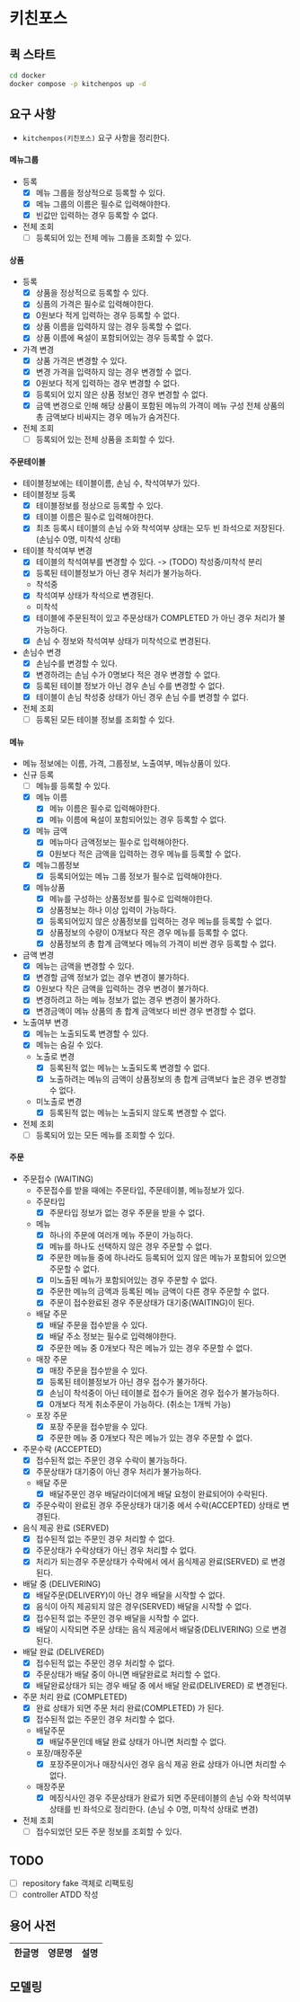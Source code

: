 # 키친포스

## 퀵 스타트

```sh
cd docker
docker compose -p kitchenpos up -d
```

## 요구 사항

- ```kitchenpos(키친포스)``` 요구 사항을 정리한다.

#### 메뉴그룹

- 등록
    - [X] 메뉴 그룹을 정상적으로 등록할 수 있다.
    - [X] 메뉴 그룹의 이름은 필수로 입력해야한다.
    - [X] 빈값만 입력하는 경우 등록할 수 없다.
- 전체 조회
    - [ ] 등록되어 있는 전체 메뉴 그룹을 조회할 수 있다.

#### 상품

- 등록
    - [X] 상품을 정상적으로 등록할 수 있다.
    - [X] 싱픔의 가격은 필수로 입력해야한다.
    - [X] 0원보다 적게 입력하는 경우 등록할 수 없다.
    - [X] 상품 이름을 입력하지 않는 경우 등록할 수 없다.
    - [X] 상품 이름에 욕설이 포함되어있는 경우 등록할 수 없다.
- 가격 변경
    - [X] 상품 가격은 변경할 수 있다.
    - [X] 변경 가격을 입력하지 않는 경우 변경할 수 없다.
    - [X] 0원보다 적게 입력하는 경우 변경할 수 없다.
    - [X] 등록되어 있지 않은 상품 정보인 경우 변경할 수 없다.
    - [X] 금액 변경으로 인해 해당 상품이 포함된 메뉴의 가격이 메뉴 구성 전체 상품의 총 금액보다 비싸지는 경우 메뉴가 숨겨진다.
- 전체 조회
    - [ ] 등록되어 있는 전체 상품을 조회할 수 있다.

#### 주문테이블

- 테이블정보에는 테이블이름, 손님 수, 착석여부가 있다.
- 테이블정보 등록
    - [X] 테이블정보를 정상으로 등록할 수 있다.
    - [X] 테이블 이름은 필수로 입력해야한다.
    - [X] 최초 등록시 테이블의 손님 수와 착석여부 상태는 모두 빈 좌석으로 저장된다. (손님수 0명, 미착석 상태)
- 테이블 착석여부 변경
    - [X] 테이블의 착석여부를 변경할 수 있다. -> (TODO) 착성중/미착석 분리
    - [X] 등록된 테이블정보가 아닌 경우 처리가 불가능하다.
    - 착석중
    - [X] 착석여부 상태가 착석으로 변경된다.
    - 미착석
    - [X] 테이블에 주문된적이 있고 주문상태가 COMPLETED 가 아닌 경우 처리가 불가능하다.
    - [X] 손님 수 정보와 착석여부 상태가 미착석으로 변경된다.
- 손님수 변경
    - [X] 손님수를 변경할 수 있다.
    - [X] 변경하려는 손님 수가 0명보다 적은 경우 변경할 수 없다.
    - [X] 등록된 테이블 정보가 아닌 경우 손님 수를 변경할 수 없다.
    - [X] 테이블이 손님 착성중 상태가 아닌 경우 손님 수를 변경할 수 없다.
- 전체 조회
    - [ ] 등록된 모든 테이블 정보를 조회할 수 있다.

#### 메뉴

- 메뉴 정보에는 이름, 가격, 그룹정보, 노출여부, 메뉴상품이 있다.
- 신규 등록
    - [ ] 메뉴를 등록할 수 있다.
    - [X] 메뉴 이름
        - [X] 메뉴 이름은 필수로 입력해야한다.
        - [X] 메뉴 이름에 욕설이 포함되어있는 경우 등록할 수 없다.
    - [X] 메뉴 금액
        - [X] 메뉴마다 금액정보는 필수로 입력해야한다.
        - [X] 0원보다 적은 금액을 입력하는 경우 메뉴를 등록할 수 없다.
    - [X] 메뉴그룹정보
        - [X] 등록되어있는 메뉴 그룹 정보가 필수로 입력해야한다.
    - [X] 메뉴상품
        - [X] 메뉴를 구성하는 상품정보를 필수로 입력해야한다.
        - [X] 상품정보는 하나 이상 입력이 가능하다.
        - [X] 등록되어있지 않은 상품정보를 입력하는 경우 메뉴를 등록할 수 없다.
        - [X] 상품정보의 수량이 0개보다 작은 경우 메뉴를 등록할 수 없다.
        - [X] 상품정보의 총 합계 금액보다 메뉴의 가격이 비싼 경우 등록할 수 없다.
- 금액 변경
    - [X] 메뉴는 금액을 변경할 수 있다.
    - [X] 변경할 금액 정보가 없는 경우 변경이 불가하다.
    - [X] 0원보다 작은 금액을 입력하는 경우 변경이 불가하다.
    - [X] 변경하려고 하는 메뉴 정보가 없는 경우 변경이 불가하다.
    - [X] 변경금액이 메뉴 상품의 총 합계 금액보다 비싼 경우 변경할 수 없다.
- 노출여부 변경
    - [X] 메뉴는 노출되도록 변경할 수 있다.
    - [X] 메뉴는 숨길 수 있다.
    - 노출로 변경
        - [X] 등록된적 없는 메뉴는 노출되도록 변경할 수 없다.
        - [X] 노출하려는 메뉴의 금액이 상품정보의 총 합계 금액보다 높은 경우 변경할 수 없다.
    - 미노출로 변경
        - [X] 등록된적 없는 메뉴는 노출되지 않도록 변경할 수 없다.
- 전체 조회
    - [ ] 등록되어 있는 모든 메뉴를 조회할 수 있다.

#### 주문

- 주문접수 (WAITING)
    - 주문접수를 받을 때에는 주문타입, 주문테이블, 메뉴정보가 있다.
    - 주문타입
        - [X] 주문타입 정보가 없는 경우 주문을 받을 수 없다.
    - 메뉴
        - [X] 하나의 주문에 여러개 메뉴 주문이 가능하다.
        - [X] 메뉴를 하나도 선택하지 않은 경우 주문할 수 없다.
        - [X] 주문한 메뉴들 중에 하나라도 등록되어 있지 않은 메뉴가 포함되어 있으면 주문할 수 없다.
        - [X] 미노출된 메뉴가 포함되어있는 경우 주문할 수 없다.
        - [X] 주문한 메뉴의 금액과 등록된 메뉴 금액이 다른 경우 주문할 수 없다.
        - [X] 주문이 접수완료된 경우 주문상태가 대기중(WAITING)이 된다.

    - 배달 주문
        - [X] 배달 주문을 접수받을 수 있다.
        - [X] 배달 주소 정보는 필수로 입력해야한다.
        - [X] 주문한 메뉴 중 0개보다 작은 메뉴가 있는 경우 주문할 수 없다.

    - 매장 주문
        - [X] 매장 주문을 접수받을 수 있다.
        - [X] 등록된 테이블정보가 아닌 경우 접수가 불가하다.
        - [X] 손님이 착석중이 아닌 테이블로 접수가 들어온 경우 접수가 불가능하다.
        - [X] 0개보다 적게 취소주문이 가능하다. (취소는 1개씩 가능)

    - 포장 주문
        - [X] 포장 주문을 접수받을 수 있다.
        - [X] 주문한 메뉴 중 0개보다 작은 메뉴가 있는 경우 주문할 수 없다.

- 주문수락 (ACCEPTED)
    - [X] 접수된적 없는 주문인 경우 수락이 불가능하다.
    - [X] 주문상태가 대기중이 아닌 경우 처리가 불가능하다.
    - 배달 주문
        - [X] 배달주문인 경우 배달라이더에게 배달 요청이 완료되어야 수락된다.
    - [X] 주문수락이 완료된 경우 주문상태가 대기중 에서 수락(ACCEPTED) 상태로 변경된다.
- 음식 제공 완료 (SERVED)
    - [X] 접수된적 없는 주문인 경우 처리할 수 없다.
    - [X] 주문상태가 수락상태가 아닌 경우 처리할 수 없다.
    - [X] 처리가 되는경우 주문상태가 수락에서 에서 음식제공 완료(SERVED) 로 변경된다.
- 배달 중 (DELIVERING)
    - [X] 배달주문(DELIVERY)이 아닌 경우 배달을 시작할 수 없다.
    - [X] 음식이 아직 제공되지 않은 경우(SERVED) 배달을 시작할 수 없다.
    - [X] 접수된적 없는 주문인 경우 배달을 시작할 수 없다.
    - [X] 배달이 시작되면 주문 상태는 음식 제공에서 배달중(DELIVERING) 으로 변경된다.
- 배달 완료 (DELIVERED)
    - [X] 접수된적 없는 주문인 경우 처리할 수 없다.
    - [X] 주문상태가 배달 중이 아니면 배달완료로 처리할 수 없다.
    - [X] 배달완료상태가 되는 경우 배달 중 에서 배달 완료(DELIVERED) 로 변경된다.
- 주문 처리 완료 (COMPLETED)
    - [X] 완료 상태가 되면 주문 처리 완료(COMPLETED) 가 된다.
    - [X] 접수된적 없는 주문인 경우 처리할 수 없다.
    - 배달주문
        - [X] 배달주문인데 배달 완료 상태가 아니면 처리할 수 없다.
    - 포장/매장주문
        - [X] 포장주문이거나 매장식사인 경우 음식 제공 완료 상태가 아니면 처리할 수 없다.
    - 매장주문
        - [X] 메징식사인 경우 주문상태가 완료가 되면 주문테이블의 손님 수와 착석여부 상태를 빈 좌석으로 정리한다. (손님 수 0명, 미착석 상태로 변경)
- 전체 조회
    - [ ] 접수되었던 모든 주문 정보를 조회할 수 있다.

## TODO

- [ ] repository fake 객체로 리팩토링
- [ ] controller ATDD 작성

## 용어 사전

| 한글명 | 영문명 | 설명 |
|-----|-----|----|

## 모델링


